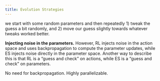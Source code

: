 ```yaml
---
title: Evolution Strategies
---
```


we start with some random parameters and then repeatedly 1) tweak the guess a bit randomly, and 2) move our guess slightly towards whatever tweaks worked better.

**Injecting noise in the parameters.** However, RL injects noise in the action space and uses backpropagation to compute the parameter updates, while ES injects noise directly in the parameter space. Another way to describe this is that RL is a “guess and check” on actions, while ES is a “guess and check” on parameters.

No need for backpropagation. Highly parallelizable.